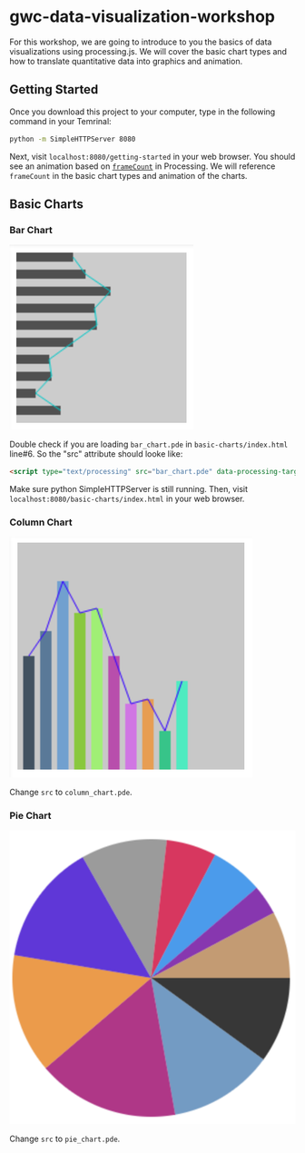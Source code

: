 # gwc-data-visualization-workshop

For this workshop, we are going to introduce to you the basics of data visualizations using processing.js. We will cover the basic chart types and how to translate quantitative data into graphics and animation.

## Getting Started
Once you download this project to your computer, type in the following command in your Temrinal:
```bash
python -m SimpleHTTPServer 8080
```

Next, visit `localhost:8080/getting-started` in your web browser. You should see an animation based on [`frameCount`](https://processing.org/reference/frameCount.html) in Processing. We will reference `frameCount` in the basic chart types and animation of the charts.

## Basic Charts

### Bar Chart
![bar_char](images/bar_chart.png)

Double check if you are loading `bar_chart.pde` in `basic-charts/index.html` line#6. So the "src" attribute should looke like:
```html
<script type="text/processing" src="bar_chart.pde" data-processing-target="mycanvas"></script>
```

Make sure python SimpleHTTPServer is still running. Then, visit `localhost:8080/basic-charts/index.html` in your web browser.

### Column Chart
![column_chart](images/column_chart.png)

Change `src` to `column_chart.pde`.

### Pie Chart
![pie_chart](images/pie_chart.png)

Change `src` to `pie_chart.pde`.
